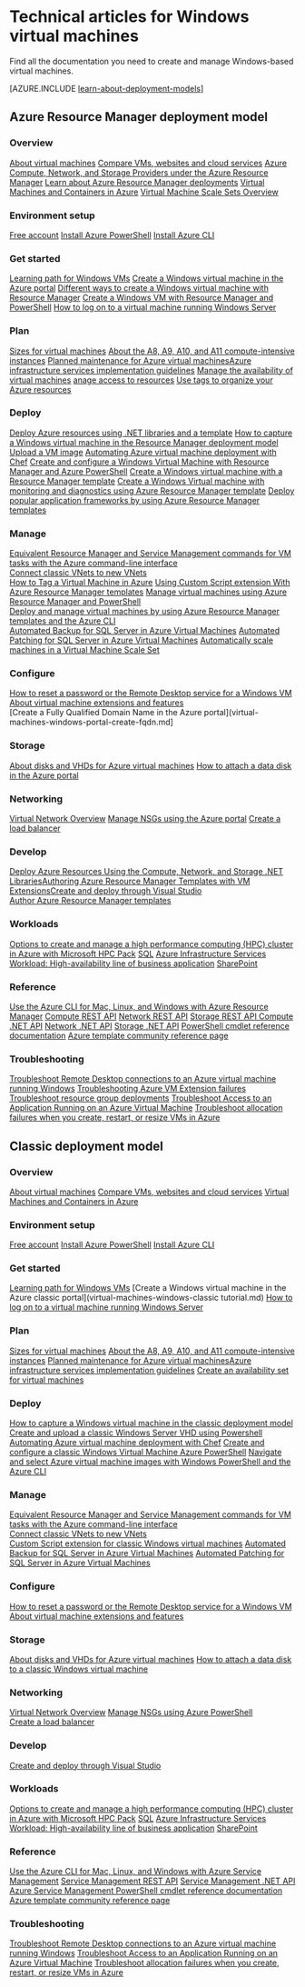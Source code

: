 <properties
   pageTitle="Technical articles for Windows VMs |
    Microsoft Azure"
   description="A complete list of Microsoft Azure documentation articles related to Windows virtual machines"
   services="virtual-machines-windows"
   documentationCenter=""
   authors="dlepow"
   manager="timlt"
   tags="azure-service-management,azure-resource-manager"
   editor=""/>

<tags
   ms.service="virtual-machines-windows"
   ms.devlang="na"
   ms.topic="article"
   ms.tgt_pltfrm="vm-windows"
   ms.workload="infrastructure-services"
   ms.date="02/24/2016"
   ms.author="danlep"/>

# Technical articles for Windows virtual machines


Find all the documentation you need to create and manage Windows-based virtual machines.

[AZURE.INCLUDE [learn-about-deployment-models](../../includes/learn-about-deployment-models-both-include.md)]

## Azure Resource Manager deployment model

### Overview

[About virtual machines](virtual-machines-windows-about.md)
[Compare VMs, websites and cloud services](../app-service-web/choose-web-site-cloud-service-vm.md)
[Azure Compute, Network, and Storage Providers under the Azure Resource Manager](virtual-machines-windows-compare-deployment-models.md)
[Learn about Azure Resource Manager deployments](../resource-group-overview.md)
[Virtual Machines and Containers in Azure](virtual-machines-windows-and-containers.md)
[Virtual Machine Scale Sets Overview](virtual-machines-windows-scale-sets-overview.md)


### Environment setup

[Free account](https://azure.microsoft.com/free/) 
[Install Azure PowerShell](../powershell-install-configure.md)
[Install Azure CLI](../xplat-cli-install.md)


### Get started
[Learning path for Windows VMs](https://azure.microsoft.com/en-us/documentation/learning-paths/virtual-machines/)
[Create a Windows virtual machine in the Azure portal](virtual-machines-windows-tutorial.md)
[Different ways to create a Windows virtual machine with Resource Manager](virtual-machines-windows-creation-choices.md)
[Create a Windows VM with Resource Manager and PowerShell](virtual-machines-windows-ps-create.md)
[How to log on to a virtual machine running Windows Server](virtual-machines-windows-connect-logon.md)



### Plan
[Sizes for virtual machines](virtual-machines-windows-sizes.md.md)
[About the A8, A9, A10, and A11 compute-intensive instances](virtual-machines-windows-a8-a9-a10-a11-specs.md)
[Planned maintenance for Azure virtual machines](virtual-machines-windows-planned-maintenance.md)[Azure infrastructure services implementation guidelines](virtual-machines-windows-infrastructure-service-guidelines.md)
[Manage the availability of virtual machines](virtual-machines-windows-manage-availability.md)
[anage access to resources](../active-directory/role-based-access-control-configure.md)
[Use tags to organize your Azure resources](../resource-group-using-tags.md)

### Deploy
[Deploy Azure resources using .NET libraries and a template](virtual-machines-windows-csharp-template.md)
[How to capture a Windows virtual machine in the Resource Manager deployment model](virtual-machines-windows-capture-image.md)
[Upload a VM image](virtual-machines-upload-image-windows-resource-manager.md)
[Automating Azure virtual machine deployment with Chef](virtual-machines-windows-chef-automation.md)
[Create and configure a Windows Virtual Machine with Resource Manager and Azure PowerShell](virtual-machines-windows-create-powershell.md)
[Create a Windows virtual machine with a Resource Manager template](virtual-machines-windows-ps-template.md)
[Create a Windows Virtual machine with monitoring and diagnostics using Azure Resource Manager template](virtual-machines-windows-extensions-diagnostics-template.md)
[Deploy popular application frameworks by using Azure Resource Manager templates](virtual-machines-windows-app-frameworks.md)


### Manage
[Equivalent Resource Manager and Service Management commands for VM tasks with the Azure command-line interface](virtual-machines-windows-cli-manage.md)	
[Connect classic VNets to new VNets](../virtual-network/virtual-networks-arm-asm-s2s-howto.md)	
[How to Tag a Virtual Machine in Azure](virtual-machines-windows-tag.md)
[Using Custom Script extension With Azure Resource Manager templates](virtual-machines-windows-extensions-customscript.md)
[Manage virtual machines using Azure Resource Manager and PowerShell](virtual-machines-windows-ps-manage.md)	
[Deploy and manage virtual machines by using Azure Resource Manager templates and the Azure CLI](virtual-machines-windows-cli-deploy-templates.md)		
[Automated Backup for SQL Server in Azure Virtual Machines](virtual-machines-windows-classic-ps-sql-backup.md)
[Automated Patching for SQL Server in Azure Virtual Machines](virtual-machines-windows-classic-ps-sql-patch.md)
[Automatically scale machines in a Virtual Machine Scale Set](virtual-machines-windows-ps-vmss-create.md)


### Configure

[How to reset a password or the Remote Desktop service for a Windows VM](virtual-machines-windows-reset-rdp.md)
[About virtual machine extensions and features](virtual-machines-windows-extensions-features.md)	
[Create a Fully Qualified Domain Name in the Azure portal](virtual-machines-windows-portal-create-fqdn.md]

### Storage

[About disks and VHDs for Azure virtual machines](virtual-machines-windows-about-disks-vhds.md)	
[How to attach a data disk in the Azure portal](virtual-machines-windows-attach-disk-portal.md)

### Networking

[Virtual Network Overview](../virtual-network/virtual-networks-overview.md)	
[Manage NSGs using the Azure portal](../virtual-network/virtual-networks-create-nsg-arm-pportal.md)	
[Create a load balancer](../load-balancer/load-balancer-get-started-internet-arm-ps.md)
	

### Develop

[Deploy Azure Resources Using the Compute, Network, and Storage .NET Libraries](virtual-machines-windows-csharp.md.md)[Authoring Azure Resource Manager Templates with VM Extensions](virtual-machines-windows-extensions-authoring-templates.md)[Create and deploy through Visual Studio](vs-azure-tools-resource-groups-deployment-projects-create-deploy.md)		
[Author Azure Resource Manager templates](resource-group-authoring-templates.md)

### Workloads

[Options to create and manage a high performance computing (HPC) cluster in Azure with Microsoft HPC Pack](virtual-machines-windows-hpcpack-cluster-options.md)
[SQL](virtual-machines-windows-classic-sql-overview.md)
[Azure Infrastructure Services Workload: High-availability line of business application](virtual-machines-windows-lob.md)
[SharePoint](virtual-machines-windows-sharepoint-farm.md)

### Reference
[Use the Azure CLI for Mac, Linux, and Windows with Azure Resource Manager](../azure-cli-arm-commands.md)
[Compute REST API](https://msdn.microsoft.com/library/azure/mt163647.aspx)
[Network REST API](https://msdn.microsoft.com/library/azure/mt163658.aspx)
[Storage REST API ](https://msdn.microsoft.com/library/azure/dd179355.aspx)
[Compute .NET API](https://msdn.microsoft.com/library/azure/mt131911.aspx)
[Network .NET API](https://msdn.microsoft.com/library/azure/dn973320.aspx)
[Storage .NET API](https://msdn.microsoft.com/library/azure/mt131037.aspx)
[PowerShell cmdlet reference documentation](https://msdn.microsoft.com/library/azure/dn708514.aspx)
[Azure template community reference page](https://azure.microsoft.com/documentation/templates/)


### Troubleshooting

[Troubleshoot Remote Desktop connections to an Azure virtual machine running Windows](virtual-machines-windows-troubleshoot-rdp-connection.md)
[Troubleshooting Azure VM Extension failures](virtual-machines-windows-extensions-troubleshoot.md)
[Troubleshoot resource group deployments](resource-group-deploy-debug.md)
[Troubleshoot Access to an Application Running on an Azure Virtual Machine](virtual-machines-windows-troubleshoot-app-connection.md)
[Troubleshoot allocation failures when you create, restart, or resize VMs in Azure](virtual-machines-windows-allocation-failure.md)



## Classic deployment model

### Overview

[About virtual machines](virtual-machines-windows-about.md)
[Compare VMs, websites and cloud services](../app-service-web/choose-web-site-cloud-service-vm.md)
[Virtual Machines and Containers in Azure](virtual-machines-windows-and-containers.md)


### Environment setup

[Free account](https://azure.microsoft.com/free/) 
[Install Azure PowerShell](../powershell-install-configure.md)
[Install Azure CLI](../xplat-cli-install.md)


### Get started
[Learning path for Windows VMs](https://azure.microsoft.com/en-us/documentation/learning-paths/virtual-machines/)
[Create a Windows virtual machine in the Azure classic portal](virtual-machines-windows-classic tutorial.md)
[How to log on to a virtual machine running Windows Server](virtual-machines-windows-classic-connect-logon.md)



### Plan
[Sizes for virtual machines](virtual-machines-windows-sizes.md.md)
[About the A8, A9, A10, and A11 compute-intensive instances](virtual-machines-windows-a8-a9-a10-a11-specs.md)
[Planned maintenance for Azure virtual machines](virtual-machines-windows-planned-maintenance.md)[Azure infrastructure services implementation guidelines](virtual-machines-windows-infrastructure-service-guidelines.md)
[Create an availability set for virtual machines](virtual-machines-windows-classic-configure-availability.md)

### Deploy
[How to capture a Windows virtual machine in the classic deployment model](virtual-machines-windows-classic-capture-image.md)
[Create and upload a classic Windows Server VHD using Powershell](virtual-machines-windows-classic-createupload-vhd.md)
[Automating Azure virtual machine deployment with Chef](virtual-machines-windows-chef-automation.md)
[Create and configure a classic Windows Virtual Machine Azure PowerShell](virtual-machines-windows-classic-create-powershell.md)
[Navigate and select Azure virtual machine images with Windows PowerShell and the Azure CLI](virtual-machines-windows-cli-ps-findimage.md)


### Manage
[Equivalent Resource Manager and Service Management commands for VM tasks with the Azure command-line interface](virtual-machines-windows-cli-manage.md)	
[Connect classic VNets to new VNets](../virtual-network/virtual-networks-arm-asm-s2s-howto.md)	
[Custom Script extension for classic Windows virtual machines](virtual-machines-windows-classic-extensions-customscript.md)
[Automated Backup for SQL Server in Azure Virtual Machines](virtual-machines-windows-classic-ps-sql-backup.md)
[Automated Patching for SQL Server in Azure Virtual Machines](virtual-machines-windows-classic-ps-sql-patch.md)


### Configure

[How to reset a password or the Remote Desktop service for a Windows VM](virtual-machines-windows-reset-rdp.md)
[About virtual machine extensions and features](virtual-machines-windows-extensions-features.md)	


### Storage

[About disks and VHDs for Azure virtual machines](virtual-machines-windows-about-disks-vhds.md)	
[How to attach a data disk to a classic Windows virtual machine](virtual-machines-windows-classic-attach-disk.md)

### Networking

[Virtual Network Overview](../virtual-network/virtual-networks-overview.md)	
[Manage NSGs using Azure PowerShell](../virtual-network/virtual-networks-create-nsg-classic-ps.md)	
[Create a load balancer](../load-balancer/load-balancer-get-started-internet-classic-portal.md)
	

### Develop

[Create and deploy through Visual Studio](vs-azure-tools-resource-groups-deployment-projects-create-deploy.md)		


### Workloads

[Options to create and manage a high performance computing (HPC) cluster in Azure with Microsoft HPC Pack](virtual-machines-windows-classic-hpcpack-cluster-options.md)
[SQL](virtual-machines-windows-classic-sql-overview.md)
[Azure Infrastructure Services Workload: High-availability line of business application](virtual-machines-windows-lob.md)
[SharePoint](virtual-machines-windows-sharepoint-farm.md)

### Reference
[Use the Azure CLI for Mac, Linux, and Windows with Azure Service Management](../virtual-machines-command-line-tools.md)
[Service Management REST API](https://msdn.microsoft.com/library/azure/ee460799.aspx)
[Service Management .NET API](https://msdn.microsoft.com/library/azure/mt420161.aspx)
[Azure Service Management PowerShell cmdlet reference documentation](https://msdn.microsoft.com/library/azure/dn708504.aspx)
[Azure template community reference page](https://azure.microsoft.com/documentation/templates/)


### Troubleshooting

[Troubleshoot Remote Desktop connections to an Azure virtual machine running Windows](virtual-machines-windows-troubleshoot-rdp-connection.md)
[Troubleshoot Access to an Application Running on an Azure Virtual Machine](virtual-machines-windows-troubleshoot-app-connection.md)
[Troubleshoot allocation failures when you create, restart, or resize VMs in Azure](virtual-machines-windows-allocation-failure.md)





